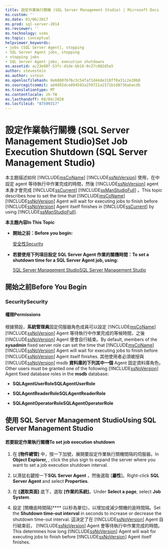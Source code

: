 ```yaml
---
title: 設定作業執行關機 (SQL Server Management Studio) | Microsoft Docs
ms.custom: ''
ms.date: 03/06/2017
ms.prod: sql-server-2014
ms.reviewer: ''
ms.technology: ssms
ms.topic: conceptual
helpviewer_keywords:
- jobs [SQL Server Agent], stopping
- SQL Server Agent jobs, stopping
- stopping jobs
- SQL Server Agent jobs, execution shutdowns
ms.assetid: ac23e88f-53fc-41de-bb16-0c27c002d5a5
author: stevestein
ms.author: sstein
ms.openlocfilehash: 0e60807676c3c54faf1d44de318ff0a31c2e20b8
ms.sourcegitcommit: ad4d92dce894592a259721a1571b1d8736abacdb
ms.translationtype: MT
ms.contentlocale: zh-TW
ms.lasthandoff: 08/04/2020
ms.locfileid: "87599317"
---
```

# <a name="set-job-execution-shutdown-sql-server-management-studio"></a><span data-ttu-id="0215b-102">設定作業執行關機 (SQL Server Management Studio)</span><span class="sxs-lookup"><span data-stu-id="0215b-102">Set Job Execution Shutdown (SQL Server Management Studio)</span></span>
  <span data-ttu-id="0215b-103">本主題描述如何 [!INCLUDE[msCoName](../../includes/msconame-md.md)] [!INCLUDE[ssNoVersion](../../includes/ssnoversion-md.md)] 使用，在中設定 agent 等待執行中作業完成的時間，然後 [!INCLUDE[ssNoVersion](../../includes/ssnoversion-md.md)] agent 本身才會完成 [!INCLUDE[ssCurrent](../../includes/sscurrent-md.md)] [!INCLUDE[ssManStudioFull](../../includes/ssmanstudiofull-md.md)] 。</span><span class="sxs-lookup"><span data-stu-id="0215b-103">This topic describes how to set the time that [!INCLUDE[msCoName](../../includes/msconame-md.md)] [!INCLUDE[ssNoVersion](../../includes/ssnoversion-md.md)] Agent will wait for executing jobs to finish before [!INCLUDE[ssNoVersion](../../includes/ssnoversion-md.md)] Agent itself finishes in [!INCLUDE[ssCurrent](../../includes/sscurrent-md.md)] by using [!INCLUDE[ssManStudioFull](../../includes/ssmanstudiofull-md.md)].</span></span>  
  
 <span data-ttu-id="0215b-104">**本主題內容**</span><span class="sxs-lookup"><span data-stu-id="0215b-104">**In This Topic**</span></span>  
  
-   <span data-ttu-id="0215b-105">**開始之前：**</span><span class="sxs-lookup"><span data-stu-id="0215b-105">**Before you begin:**</span></span>  
  
     [<span data-ttu-id="0215b-106">安全性</span><span class="sxs-lookup"><span data-stu-id="0215b-106">Security</span></span>](#Security)  
  
-   <span data-ttu-id="0215b-107">**若要使用下列項目設定 SQL Server Agent 作業的關機時間：**</span><span class="sxs-lookup"><span data-stu-id="0215b-107">**To set a shutdown time for a SQL Server Agent job, using:**</span></span>  
  
     [<span data-ttu-id="0215b-108">SQL Server Management Studio</span><span class="sxs-lookup"><span data-stu-id="0215b-108">SQL Server Management Studio</span></span>](#SSMSProcedure)  
  
##  <a name="before-you-begin"></a><a name="BeforeYouBegin"></a> <span data-ttu-id="0215b-109">開始之前</span><span class="sxs-lookup"><span data-stu-id="0215b-109">Before You Begin</span></span>  
  
###  <a name="security"></a><a name="Security"></a> <span data-ttu-id="0215b-110">Security</span><span class="sxs-lookup"><span data-stu-id="0215b-110">Security</span></span>  
  
####  <a name="permissions"></a><a name="Permissions"></a> <span data-ttu-id="0215b-111">權限</span><span class="sxs-lookup"><span data-stu-id="0215b-111">Permissions</span></span>  
 <span data-ttu-id="0215b-112">根據預設，**系統管理員**固定伺服器角色成員可以設定 [!INCLUDE[msCoName](../../includes/msconame-md.md)] [!INCLUDE[ssNoVersion](../../includes/ssnoversion-md.md)] Agent 等待執行中作業完成的等候時間，之後 [!INCLUDE[ssNoVersion](../../includes/ssnoversion-md.md)] Agent 便會自行結束。</span><span class="sxs-lookup"><span data-stu-id="0215b-112">By default, members of the **sysadmin** fixed server role can set the time that [!INCLUDE[msCoName](../../includes/msconame-md.md)] [!INCLUDE[ssNoVersion](../../includes/ssnoversion-md.md)] Agent will wait for executing jobs to finish before [!INCLUDE[ssNoVersion](../../includes/ssnoversion-md.md)] Agent itself finishes.</span></span> <span data-ttu-id="0215b-113">其他使用者必須被授與 [!INCLUDE[ssNoVersion](../../includes/ssnoversion-md.md)] msdb **資料庫的下列其中一個** Agent 固定資料庫角色。</span><span class="sxs-lookup"><span data-stu-id="0215b-113">Other users must be granted one of the following [!INCLUDE[ssNoVersion](../../includes/ssnoversion-md.md)] Agent fixed database roles in the **msdb** database:</span></span>  
  
-   <span data-ttu-id="0215b-114">**SQLAgentUserRole**</span><span class="sxs-lookup"><span data-stu-id="0215b-114">**SQLAgentUserRole**</span></span>  
  
-   <span data-ttu-id="0215b-115">**SQLAgentReaderRole**</span><span class="sxs-lookup"><span data-stu-id="0215b-115">**SQLAgentReaderRole**</span></span>  
  
-   <span data-ttu-id="0215b-116">**SQLAgentOperatorRole**</span><span class="sxs-lookup"><span data-stu-id="0215b-116">**SQLAgentOperatorRole**</span></span>  
  
##  <a name="using-sql-server-management-studio"></a><a name="SSMSProcedure"></a> <span data-ttu-id="0215b-117">使用 SQL Server Management Studio</span><span class="sxs-lookup"><span data-stu-id="0215b-117">Using SQL Server Management Studio</span></span>  
  
#### <a name="to-set-job-execution-shutdown"></a><span data-ttu-id="0215b-118">若要設定作業執行關機</span><span class="sxs-lookup"><span data-stu-id="0215b-118">To set job execution shutdown</span></span>  
  
1.  <span data-ttu-id="0215b-119">在 **[物件總管]** 中，按一下加號，展開要設定作業執行關機間隔的伺服器。</span><span class="sxs-lookup"><span data-stu-id="0215b-119">In **Object Explorer,** , click the plus sign to expand the server where you want to set a job execution shutdown interval.</span></span>  
  
2.  <span data-ttu-id="0215b-120">以滑鼠右鍵按一下**SQL Server Agent** ，然後選取 [**屬性**]。</span><span class="sxs-lookup"><span data-stu-id="0215b-120">Right-click **SQL Server Agent** and select **Properties**.</span></span>  
  
3.  <span data-ttu-id="0215b-121">在 **[選取頁面]** 底下，選取 **[作業的系統]**。</span><span class="sxs-lookup"><span data-stu-id="0215b-121">Under **Select a page**, select **Job System**.</span></span>  
  
4.  <span data-ttu-id="0215b-122">設定 [關機逾時間隔]\*\*\*\* \(以秒為單位)，以增加或減少關機的逾時間隔。</span><span class="sxs-lookup"><span data-stu-id="0215b-122">Set the **Shutdown time-out interval** in seconds to increase or decrease the shutdown time-out interval.</span></span> <span data-ttu-id="0215b-123">這決定了在 [!INCLUDE[ssNoVersion](../../includes/ssnoversion-md.md)] Agent 自行結束前， [!INCLUDE[ssNoVersion](../../includes/ssnoversion-md.md)] Agent 會等待執行中作業完成的時間。</span><span class="sxs-lookup"><span data-stu-id="0215b-123">This determines how long [!INCLUDE[ssNoVersion](../../includes/ssnoversion-md.md)] Agent will wait for executing jobs to finish before [!INCLUDE[ssNoVersion](../../includes/ssnoversion-md.md)] Agent itself finishes.</span></span>  
  
  
